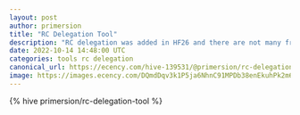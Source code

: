 ```yaml
---
layout: post
author: primersion
title: "RC Delegation Tool"
description: "RC delegation was added in HF26 and there are not many frontends yet, which support RC delegations. That's why I decided to write a simple tool myself. You can check it out right here: This post will explain"
date: 2022-10-14 14:48:00 UTC
categories: tools rc delegation
canonical_url: https://ecency.com/hive-139531/@primersion/rc-delegation-tool
image: https://images.ecency.com/DQmdDqv3k1P5ja6NhnC91MPDb38enEkuhPk2m6eVDoqAdMP/image.png
---
```

{% hive primersion/rc-delegation-tool %}
